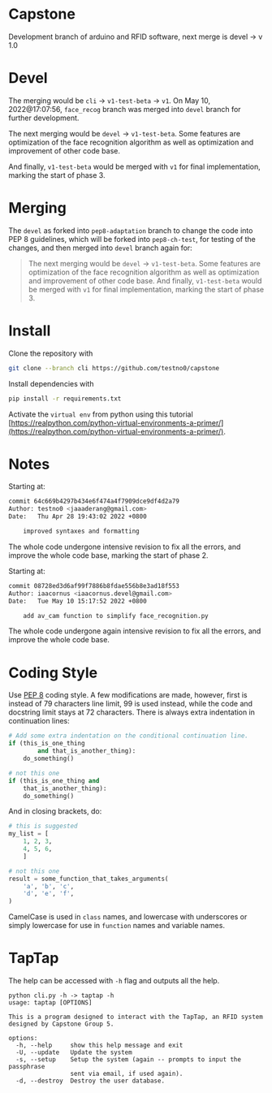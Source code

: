 # Capstone

Development branch of arduino and RFID software, next merge is devel -> v 1.0

# Devel

The merging would be `cli` -> `v1-test-beta` -> `v1`. On May 10, 2022@17:07:56, `face_recog` branch was merged into `devel` branch for further development.

The next merging would be `devel` -> `v1-test-beta`. Some features are optimization of the face recognition algorithm as well as optimization and improvement of other code base.

And finally, `v1-test-beta` would be merged with `v1` for final implementation, marking the start of phase 3.

# Merging

The `devel` as forked into `pep8-adaptation` branch to change the code into PEP 8 guidelines, which will be forked into `pep8-ch-test`, for testing of the changes, and then merged into `devel` branch again for:

> The next merging would be `devel` -> `v1-test-beta`. Some features are optimization of the face recognition algorithm as well as optimization and improvement of other code base.
> And finally, `v1-test-beta` would be merged with `v1` for final implementation, marking the start of phase 3.

# Install

Clone the repository with

```bash
git clone --branch cli https://github.com/testno0/capstone
```

Install dependencies with

```bash
pip install -r requirements.txt
```

Activate the `virtual env` from python using this tutorial [https://realpython.com/python-virtual-environments-a-primer/](https://realpython.com/python-virtual-environments-a-primer/).

# Notes
Starting at:

```bash
commit 64c669b4297b434e6f474a4f7909dce9df4d2a79
Author: testno0 <jaaaderang@gmail.com>
Date:   Thu Apr 28 19:43:02 2022 +0800

    improved syntaxes and formatting
```

The whole code undergone intensive revision to fix all the errors, and improve the whole code base, marking the start of phase 2.

Starting at:

```bash
commit 08728ed3d6af99f7886b8fdae556b8e3ad18f553
Author: iaacornus <iaacornus.devel@gmail.com>
Date:   Tue May 10 15:17:52 2022 +0800

    add av_cam function to simplify face_recognition.py
```

The whole code undergone again intensive revision to fix all the errors, and improve the whole code base.

# Coding Style

Use [PEP 8](https://peps.python.org/pep-0008/) coding style. A few modifications are made, however, first is instead of 79 characters line limit, 99 is used instead, while the code and docstring limit stays at 72 characters. There is always extra indentation in continuation lines:

```python
# Add some extra indentation on the conditional continuation line.
if (this_is_one_thing
        and that_is_another_thing):
    do_something()

# not this one
if (this_is_one_thing and
    that_is_another_thing):
    do_something()
```

And in closing brackets, do:

```python
# this is suggested
my_list = [
    1, 2, 3,
    4, 5, 6,
    ]

# not this one
result = some_function_that_takes_arguments(
    'a', 'b', 'c',
    'd', 'e', 'f',
)
```

CamelCase is used in `class` names, and lowercase with underscores or simply lowercase for use in `function` names and variable names.

# TapTap

The help can be accessed with `-h` flag and outputs all the help.

```
python cli.py -h -> taptap -h
usage: taptap [OPTIONS]

This is a program designed to interact with the TapTap, an RFID system
designed by Capstone Group 5.

options:
  -h, --help     show this help message and exit
  -U, --update   Update the system
  -s, --setup    Setup the system (again -- prompts to input the passphrase
                 sent via email, if used again).
  -d, --destroy  Destroy the user database.
```
